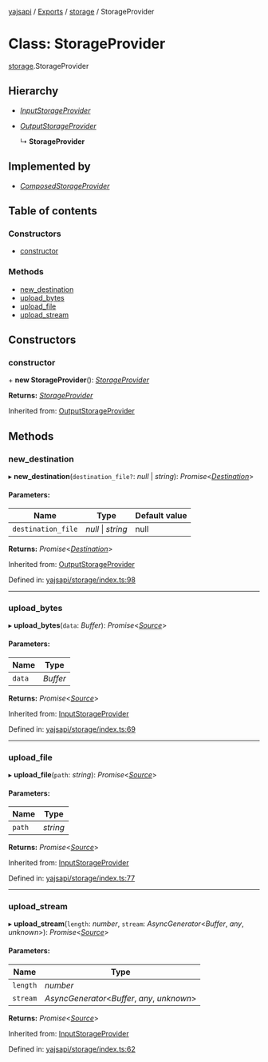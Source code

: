 [yajsapi](../README.md) / [Exports](../modules.md) / [storage](../modules/storage.md) / StorageProvider

# Class: StorageProvider

[storage](../modules/storage.md).StorageProvider

## Hierarchy

* [*InputStorageProvider*](storage.inputstorageprovider.md)

* [*OutputStorageProvider*](storage.outputstorageprovider.md)

  ↳ **StorageProvider**

## Implemented by

* [*ComposedStorageProvider*](storage.composedstorageprovider.md)

## Table of contents

### Constructors

- [constructor](storage.storageprovider.md#constructor)

### Methods

- [new\_destination](storage.storageprovider.md#new_destination)
- [upload\_bytes](storage.storageprovider.md#upload_bytes)
- [upload\_file](storage.storageprovider.md#upload_file)
- [upload\_stream](storage.storageprovider.md#upload_stream)

## Constructors

### constructor

\+ **new StorageProvider**(): [*StorageProvider*](storage.storageprovider.md)

**Returns:** [*StorageProvider*](storage.storageprovider.md)

Inherited from: [OutputStorageProvider](storage.outputstorageprovider.md)

## Methods

### new\_destination

▸ **new_destination**(`destination_file?`: *null* \| *string*): *Promise*<[*Destination*](storage.destination.md)\>

#### Parameters:

Name | Type | Default value |
------ | ------ | ------ |
`destination_file` | *null* \| *string* | null |

**Returns:** *Promise*<[*Destination*](storage.destination.md)\>

Inherited from: [OutputStorageProvider](storage.outputstorageprovider.md)

Defined in: [yajsapi/storage/index.ts:98](https://github.com/golemfactory/yajsapi/blob/0a8d8c8/yajsapi/storage/index.ts#L98)

___

### upload\_bytes

▸ **upload_bytes**(`data`: *Buffer*): *Promise*<[*Source*](storage.source.md)\>

#### Parameters:

Name | Type |
------ | ------ |
`data` | *Buffer* |

**Returns:** *Promise*<[*Source*](storage.source.md)\>

Inherited from: [InputStorageProvider](storage.inputstorageprovider.md)

Defined in: [yajsapi/storage/index.ts:69](https://github.com/golemfactory/yajsapi/blob/0a8d8c8/yajsapi/storage/index.ts#L69)

___

### upload\_file

▸ **upload_file**(`path`: *string*): *Promise*<[*Source*](storage.source.md)\>

#### Parameters:

Name | Type |
------ | ------ |
`path` | *string* |

**Returns:** *Promise*<[*Source*](storage.source.md)\>

Inherited from: [InputStorageProvider](storage.inputstorageprovider.md)

Defined in: [yajsapi/storage/index.ts:77](https://github.com/golemfactory/yajsapi/blob/0a8d8c8/yajsapi/storage/index.ts#L77)

___

### upload\_stream

▸ **upload_stream**(`length`: *number*, `stream`: *AsyncGenerator*<*Buffer*, *any*, *unknown*\>): *Promise*<[*Source*](storage.source.md)\>

#### Parameters:

Name | Type |
------ | ------ |
`length` | *number* |
`stream` | *AsyncGenerator*<*Buffer*, *any*, *unknown*\> |

**Returns:** *Promise*<[*Source*](storage.source.md)\>

Inherited from: [InputStorageProvider](storage.inputstorageprovider.md)

Defined in: [yajsapi/storage/index.ts:62](https://github.com/golemfactory/yajsapi/blob/0a8d8c8/yajsapi/storage/index.ts#L62)
